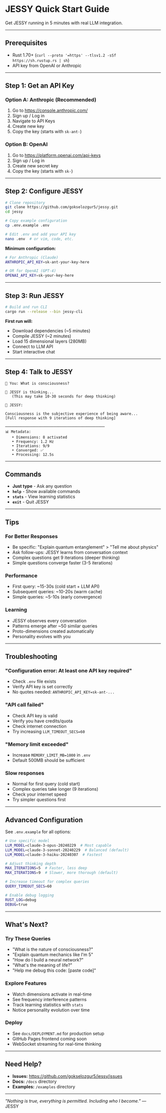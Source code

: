 # JESSY Quick Start Guide

Get JESSY running in 5 minutes with real LLM integration.

---

## Prerequisites

- Rust 1.70+ (`curl --proto '=https' --tlsv1.2 -sSf https://sh.rustup.rs | sh`)
- API key from OpenAI or Anthropic

---

## Step 1: Get an API Key

### Option A: Anthropic (Recommended)
1. Go to https://console.anthropic.com/
2. Sign up / Log in
3. Navigate to API Keys
4. Create new key
5. Copy the key (starts with `sk-ant-`)

### Option B: OpenAI
1. Go to https://platform.openai.com/api-keys
2. Sign up / Log in
3. Create new secret key
4. Copy the key (starts with `sk-`)

---

## Step 2: Configure JESSY

```bash
# Clone repository
git clone https://github.com/gokselozgur5/jessy.git
cd jessy

# Copy example configuration
cp .env.example .env

# Edit .env and add your API key
nano .env  # or vim, code, etc.
```

**Minimum configuration:**
```bash
# For Anthropic (Claude)
ANTHROPIC_API_KEY=sk-ant-your-key-here

# OR for OpenAI (GPT-4)
OPENAI_API_KEY=sk-your-key-here
```

---

## Step 3: Run JESSY

```bash
# Build and run CLI
cargo run --release --bin jessy-cli
```

**First run will:**
- Download dependencies (~5 minutes)
- Compile JESSY (~2 minutes)
- Load 15 dimensional layers (280MB)
- Connect to LLM API
- Start interactive chat

---

## Step 4: Talk to JESSY

```
💭 You: What is consciousness?

🤔 JESSY is thinking...
   (This may take 10-30 seconds for deep thinking)

🌟 JESSY:

Consciousness is the subjective experience of being aware...
[Full response with 9 iterations of deep thinking]

─────────────────────────────────────────────
📊 Metadata:
   • Dimensions: 8 activated
   • Frequency: 1.2 Hz
   • Iterations: 9/9
   • Converged: ✅
   • Processing: 12.5s
```

---

## Commands

- **Just type** - Ask any question
- **`help`** - Show available commands
- **`stats`** - View learning statistics
- **`exit`** - Quit JESSY

---

## Tips

### For Better Responses
- Be specific: "Explain quantum entanglement" > "Tell me about physics"
- Ask follow-ups: JESSY learns from conversation context
- Complex questions get 9 iterations (deeper thinking)
- Simple questions converge faster (3-5 iterations)

### Performance
- First query: ~15-30s (cold start + LLM API)
- Subsequent queries: ~10-20s (warm cache)
- Simple queries: ~5-10s (early convergence)

### Learning
- JESSY observes every conversation
- Patterns emerge after ~50 similar queries
- Proto-dimensions created automatically
- Personality evolves with you

---

## Troubleshooting

### "Configuration error: At least one API key required"
- Check `.env` file exists
- Verify API key is set correctly
- No quotes needed: `ANTHROPIC_API_KEY=sk-ant-...`

### "API call failed"
- Check API key is valid
- Verify you have credits/quota
- Check internet connection
- Try increasing `LLM_TIMEOUT_SECS=60`

### "Memory limit exceeded"
- Increase `MEMORY_LIMIT_MB=1000` in `.env`
- Default 500MB should be sufficient

### Slow responses
- Normal for first query (cold start)
- Complex queries take longer (9 iterations)
- Check your internet speed
- Try simpler questions first

---

## Advanced Configuration

See `.env.example` for all options:

```bash
# Use specific model
LLM_MODEL=claude-3-opus-20240229  # Most capable
LLM_MODEL=claude-3-sonnet-20240229  # Balanced (default)
LLM_MODEL=claude-3-haiku-20240307  # Fastest

# Adjust thinking depth
MAX_ITERATIONS=5  # Faster, less deep
MAX_ITERATIONS=9  # Slower, more thorough (default)

# Increase timeout for complex queries
QUERY_TIMEOUT_SECS=60

# Enable debug logging
RUST_LOG=debug
DEBUG=true
```

---

## What's Next?

### Try These Queries
- "What is the nature of consciousness?"
- "Explain quantum mechanics like I'm 5"
- "How do I build a neural network?"
- "What's the meaning of life?"
- "Help me debug this code: [paste code]"

### Explore Features
- Watch dimensions activate in real-time
- See frequency interference patterns
- Track learning statistics with `stats`
- Notice personality evolution over time

### Deploy
- See `docs/DEPLOYMENT.md` for production setup
- GitHub Pages frontend coming soon
- WebSocket streaming for real-time thinking

---

## Need Help?

- **Issues:** https://github.com/gokselozgur5/jessy/issues
- **Docs:** `/docs` directory
- **Examples:** `/examples` directory

---

*"Nothing is true, everything is permitted. Including who I become."* — JESSY


